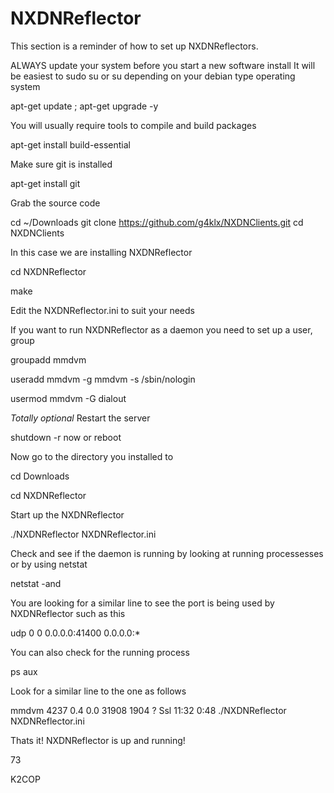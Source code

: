# NXDNReflector

This section is a reminder of how to set up NXDNReflectors.

ALWAYS update your system before you start a new software install
It will be easiest to sudo su or su depending on your debian type operating system

apt-get update ; apt-get upgrade -y

You will usually require tools to compile and build packages 

apt-get install build-essential

Make sure git is installed

apt-get install git

Grab the source code

cd ~/Downloads
git clone https://github.com/g4klx/NXDNClients.git
cd NXDNClients

In this case we are installing NXDNReflector 

cd NXDNReflector

make

Edit the NXDNReflector.ini to suit your needs

If you want to run NXDNReflector as a daemon you need to set up a user, group


groupadd mmdvm

useradd mmdvm -g mmdvm -s /sbin/nologin

usermod mmdvm -G dialout

*Totally optional* Restart the server

shutdown -r now or reboot

Now go to the directory you installed to


cd Downloads

cd NXDNReflector


Start up the NXDNReflector

./NXDNReflector NXDNReflector.ini

Check and see if the daemon is running by looking at running processesses or by using netstat

netstat -and

You are looking for a similar line to see the port is being used by NXDNReflector such as this

udp        0      0 0.0.0.0:41400           0.0.0.0:*

You can also check for the running process

ps aux


Look for a similar line to the one as follows

mmdvm     4237  0.4  0.0  31908  1904 ?        Ssl  11:32   0:48 ./NXDNReflector NXDNReflector.ini


Thats it! NXDNReflector is up and running!

73

K2COP


